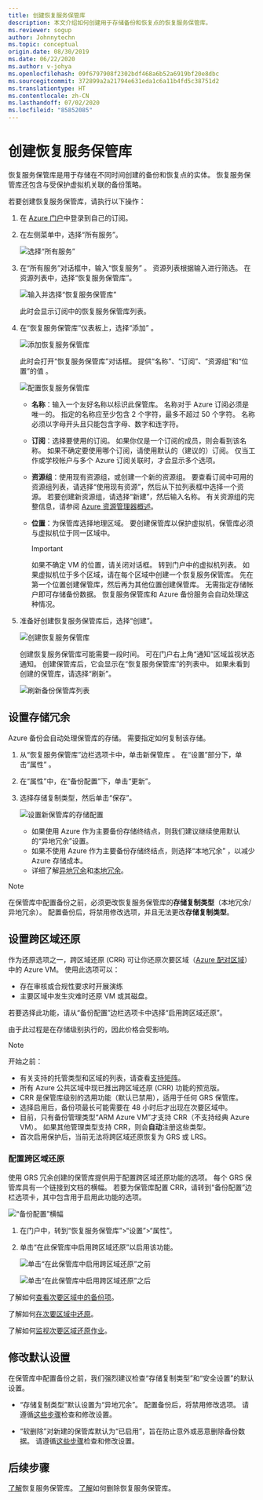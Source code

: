 ```yaml
---
title: 创建恢复服务保管库
description: 本文介绍如何创建用于存储备份和恢复点的恢复服务保管库。
ms.reviewer: sogup
author: Johnnytechn
ms.topic: conceptual
origin.date: 08/30/2019
ms.date: 06/22/2020
ms.author: v-johya
ms.openlocfilehash: 09f6797908f2302bdf468a6b52a6919bf20e8dbc
ms.sourcegitcommit: 372899a2a21794e631eda1c6a11b4fd5c38751d2
ms.translationtype: HT
ms.contentlocale: zh-CN
ms.lasthandoff: 07/02/2020
ms.locfileid: "85852085"
---
```

# <a name="create-a-recovery-services-vault"></a>创建恢复服务保管库

恢复服务保管库是用于存储在不同时间创建的备份和恢复点的实体。 恢复服务保管库还包含与受保护虚拟机关联的备份策略。

若要创建恢复服务保管库，请执行以下操作：

1. 在 [Azure 门户](https://portal.azure.cn/)中登录到自己的订阅。

2. 在左侧菜单中，选择“所有服务”。

    ![选择“所有服务”](./media/backup-create-rs-vault/click-all-services.png)

3. 在“所有服务”对话框中，输入“恢复服务” 。 资源列表根据输入进行筛选。 在资源列表中，选择“恢复服务保管库”。

    ![输入并选择“恢复服务保管库”](./media/backup-create-rs-vault/all-services.png)

    此时会显示订阅中的恢复服务保管库列表。

4. 在“恢复服务保管库”仪表板上，选择“添加” 。

    ![添加恢复服务保管库](./media/backup-create-rs-vault/add-button-create-vault.png)

    此时会打开“恢复服务保管库”对话框。 提供“名称”、“订阅”、“资源组”和“位置”的值   。

    ![配置恢复服务保管库](./media/backup-create-rs-vault/create-new-vault-dialog.png)

   - **名称**：输入一个友好名称以标识此保管库。 名称对于 Azure 订阅必须是唯一的。 指定的名称应至少包含 2 个字符，最多不超过 50 个字符。 名称必须以字母开头且只能包含字母、数字和连字符。
   - **订阅**：选择要使用的订阅。 如果你仅是一个订阅的成员，则会看到该名称。 如果不确定要使用哪个订阅，请使用默认的（建议的）订阅。 仅当工作或学校帐户与多个 Azure 订阅关联时，才会显示多个选项。
   - **资源组**：使用现有资源组，或创建一个新的资源组。 要查看订阅中可用的资源组列表，请选择“使用现有资源”，然后从下拉列表框中选择一个资源。 若要创建新资源组，请选择“新建”，然后输入名称。 有关资源组的完整信息，请参阅 [Azure 资源管理器概述](/azure-resource-manager/resource-group-overview)。
   - **位置**：为保管库选择地理区域。 要创建保管库以保护虚拟机，保管库必须与虚拟机位于同一区域中。

      > [!IMPORTANT]
      > 如果不确定 VM 的位置，请关闭对话框。 转到门户中的虚拟机列表。 如果虚拟机位于多个区域，请在每个区域中创建一个恢复服务保管库。 先在第一个位置创建保管库，然后再为其他位置创建保管库。 无需指定存储帐户即可存储备份数据。 恢复服务保管库和 Azure 备份服务会自动处理这种情况。
      >
      >

5. 准备好创建恢复服务保管库后，选择“创建”。

    ![创建恢复服务保管库](./media/backup-create-rs-vault/click-create-button.png)

    创建恢复服务保管库可能需要一段时间。 可在门户右上角“通知”区域监视状态通知。 创建保管库后，它会显示在“恢复服务保管库”的列表中。 如果未看到创建的保管库，请选择“刷新”。

     ![刷新备份保管库列表](./media/backup-create-rs-vault/refresh-button.png)

## <a name="set-storage-redundancy"></a>设置存储冗余

Azure 备份会自动处理保管库的存储。 需要指定如何复制该存储。

1. 从“恢复服务保管库”边栏选项卡中，单击新保管库  。 在“设置”部分下，单击“属性” 。
2. 在“属性”中，在“备份配置”下，单击“更新”。  

3. 选择存储复制类型，然后单击“保存”。

     ![设置新保管库的存储配置](./media/backup-try-azure-backup-in-10-mins/recovery-services-vault-backup-configuration.png)

   - 如果使用 Azure 作为主要备份存储终结点，则我们建议继续使用默认的“异地冗余”设置。
   - 如果不使用 Azure 作为主要备份存储终结点，则选择“本地冗余” ，以减少 Azure 存储成本。
   - 详细了解[异地冗余](../storage/common/storage-redundancy-grs.md)和[本地冗余](../storage/common/storage-redundancy-lrs.md)。

> [!NOTE]
> 在保管库中配置备份之前，必须更改恢复服务保管库的**存储复制类型**（本地冗余/异地冗余）。 配置备份后，将禁用修改选项，并且无法更改**存储复制类型**。

## <a name="set-cross-region-restore"></a>设置跨区域还原

作为还原选项之一，跨区域还原 (CRR) 可让你还原次要区域（[Azure 配对区域](/best-practices-availability-paired-regions)）中的 Azure VM。 使用此选项可以：

- 存在审核或合规性要求时开展演练
- 主要区域中发生灾难时还原 VM 或其磁盘。

若要选择此功能，请从“备份配置”边栏选项卡中选择“启用跨区域还原”。 

由于此过程是在存储级别执行的，因此价格会受影响。

>[!NOTE]
>开始之前：
>
>- 有关支持的托管类型和区域的列表，请查看[支持矩阵](backup-support-matrix.md#cross-region-restore)。
>- 所有 Azure 公共区域中现已推出跨区域还原 (CRR) 功能的预览版。
>- CRR 是保管库级别的选用功能（默认已禁用），适用于任何 GRS 保管库。
>- 选择启用后，备份项最长可能需要在 48 小时后才出现在次要区域中。
>- 目前，只有备份管理类型“ARM Azure VM”才支持 CRR（不支持经典 Azure VM）。  如果其他管理类型支持 CRR，则会**自动**注册这些类型。
>- 首次启用保护后，当前无法将跨区域还原恢复为 GRS 或 LRS。 

### <a name="configure-cross-region-restore"></a>配置跨区域还原

使用 GRS 冗余创建的保管库提供用于配置跨区域还原功能的选项。 每个 GRS 保管库具有一个链接到文档的横幅。 若要为保管库配置 CRR，请转到“备份配置”边栏选项卡，其中包含用于启用此功能的选项。

 ![“备份配置”横幅](./media/backup-azure-arm-restore-vms/banner.png)

1. 在门户中，转到“恢复服务保管库”>“设置”>“属性”。
2. 单击“在此保管库中启用跨区域还原”以启用该功能。

   ![单击“在此保管库中启用跨区域还原”之前](./media/backup-azure-arm-restore-vms/backup-configuration1.png)

   ![单击“在此保管库中启用跨区域还原”之后](./media/backup-azure-arm-restore-vms/backup-configuration2.png)

了解如何[查看次要区域中的备份项](backup-azure-arm-restore-vms.md#view-backup-items-in-secondary-region)。

了解如何[在次要区域中还原](backup-azure-arm-restore-vms.md#restore-in-secondary-region)。

了解如何[监视次要区域还原作业](backup-azure-arm-restore-vms.md#monitoring-secondary-region-restore-jobs)。

## <a name="modifying-default-settings"></a>修改默认设置

在保管库中配置备份之前，我们强烈建议检查“存储复制类型”和“安全设置”的默认设置。 

- “存储复制类型”默认设置为“异地冗余”。  配置备份后，将禁用修改选项。 请遵循[这些步骤](/backup/backup-create-rs-vault#set-storage-redundancy)检查和修改设置。

- “软删除”对新建的保管库默认为“已启用”，旨在防止意外或恶意删除备份数据。  请遵循[这些步骤](/backup/backup-azure-security-feature-cloud#enabling-and-disabling-soft-delete)检查和修改设置。

## <a name="next-steps"></a>后续步骤

[了解](backup-azure-recovery-services-vault-overview.md)恢复服务保管库。
[了解](backup-azure-delete-vault.md)如何删除恢复服务保管库。

